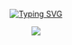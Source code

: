 <div align="center">

[![Typing SVG](https://readme-typing-svg.demolab.com?font=Fira+Code&size=40&duration=3500&pause=1000&color=FFFFFF&center=true&vCenter=true&random=true&width=600&height=100&lines=Software+Developer;Cybersecurity+Expert;SysAdmin;Network+Engineer)](https://git.io/typing-svg)

</div>

<p align="center">
  <a href="https://skillicons.dev">
    <img src="https://skillicons.dev/icons?i=c,cpp,python,rust,postgress" />
  </a>
</p>
